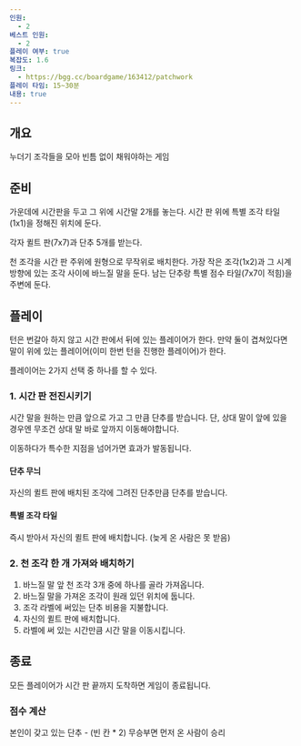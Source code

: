 ```yaml
---
인원:
  - 2
베스트 인원:
  - 2
플레이 여부: true
복잡도: 1.6
링크:
  - https://bgg.cc/boardgame/163412/patchwork
플레이 타임: 15~30분
내용: true
---
```

## 개요
누더기 조각들을 모아 빈틈 없이 채워야하는 게임
## 준비
가운데에 시간판을 두고 그 위에 시간말 2개를 놓는다.
시간 판 위에 특별 조각 타일(1x1)을 정해진 위치에 둔다.

각자 퀼트 판(7x7)과 단추 5개를 받는다.

천 조각을 시간 판 주위에 원형으로 무작위로 배치한다.
가장 작은 조각(1x2)과 그 시계 방향에 있는 조각 사이에 바느질 말을 둔다.
남는 단추랑 특별 점수 타일(7x7이 적힘)을 주변에 둔다.
## 플레이
턴은 번갈아 하지 않고 시간 판에서 뒤에 있는 플레이어가 한다.
만약 둘이 겹쳐있다면 말이 위에 있는 플레이어(이미 한번 턴을 진행한 플레이어)가 한다.

플레이어는 2가지 선택 중 하나를 할 수 있다.
### 1. 시간 판 전진시키기
시간 말을 원하는 만큼 앞으로 가고 그 만큼 단추를 받습니다.
단, 상대 말이 앞에 있을 경우엔 무조건 상대 말 바로 앞까지 이동해야합니다.

이동하다가 특수한 지점을 넘어가면 효과가 발동됩니다.
#### 단추 무늬
자신의 퀼트 판에 배치된 조각에 그려진 단추만큼 단추를 받습니다.
#### 특별 조각 타일
즉시 받아서 자신의 퀼트 판에 배치합니다.
(늦게 온 사람은 못 받음)
### 2. 천 조각 한 개 가져와 배치하기
1. 바느질 말 앞 천 조각 3개 중에 하나를 골라 가져옵니다.
2. 바느질 말을 가져온 조각이 원래 있던 위치에 둡니다.
3. 조각 라벨에 써있는 단추 비용을 지불합니다.
4. 자신의 퀼트 판에 배치합니다.
5. 라벨에 써 있는 시간만큼 시간 말을 이동시킵니다.
## 종료
모든 플레이어가 시간 판 끝까지 도착하면 게임이 종료됩니다.
### 점수 계산
본인이 갖고 있는 단추 - (빈 칸 * 2)
무승부면 먼저 온 사람이 승리